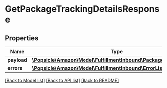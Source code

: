 # GetPackageTrackingDetailsResponse

## Properties
Name | Type | Description | Notes
------------ | ------------- | ------------- | -------------
**payload** | [**\Popsicle\Amazon\Model\FulfillmentInbound\PackageTrackingDetails**](PackageTrackingDetails.md) |  | [optional] 
**errors** | [**\Popsicle\Amazon\Model\FulfillmentInbound\ErrorList**](ErrorList.md) |  | [optional] 

[[Back to Model list]](../../README.md#documentation-for-models) [[Back to API list]](../../README.md#documentation-for-api-endpoints) [[Back to README]](../../README.md)

